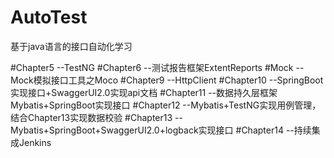 # AutoTest
基于java语言的接口自动化学习

#Chapter5 --TestNG
#Chapter6 --测试报告框架ExtentReports
#Mock --Mock模拟接口工具之Moco
#Chapter9 --HttpClient
#Chapter10 --SpringBoot实现接口+SwaggerUI2.0实现api文档
#Chapter11 --数据持久层框架Mybatis+SpringBoot实现接口
#Chapter12 --Mybatis+TestNG实现用例管理，结合Chapter13实现数据校验 
#Chapter13 --Mybatis+SpringBoot+SwaggerUI2.0+logback实现接口
#Chapter14 --持续集成Jenkins
